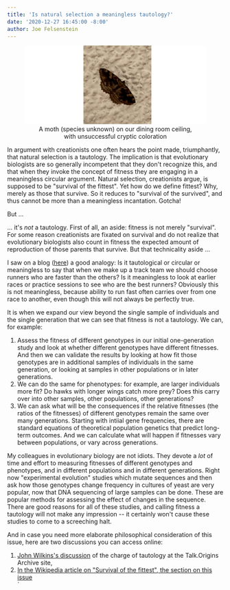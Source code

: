 ```yaml
---
title: 'Is natural selection a meaningless tautology?'
date: '2020-12-27 16:45:00 -8:00'
author: Joe Felsenstein
---
```


<figure>
<img src="/uploads/2020/mothceiling.png" alt="Image of Moth on ceiling"/>
<figcaption><div align=center>A moth (species unknown) on our dining room ceiling,<br> with 
unsuccessful cryptic coloration</div></figcaption>
</figure>
<p>
In argument with creationists one often hears the point made, triumphantly,
that natural selection is a tautology.  The implication is that evolutionary
biologists are so generally incompetent that they don't recognize this, and that
when they invoke the concept of fitness they are engaging in a meaningless
circular argument.  Natural selection, creationists argue, is supposed to be "survival
of the fittest".  Yet how do we define fittest?  Why, merely as those that
survive.  So it reduces to "survival of the survived", and thus cannot be
more than a meaningless incantation.  Gotcha!
<p>
But ...
<p>
<!--more-->
<p>
... it's <em>not</em> a tautology.  First of all, an aside: fitness is not merely "survival".  For some reason creationists are fixated on survival and do not realize that
evolutionary biologists also count in fitness the expected amount of reproduction of
those parents that survive.  But that technicality aside ...
<p>
I saw on a blog (<a href="http://theskepticalzone.com/wp/is-darwinian-evolution-teleonomic/comment-page-4/#comment-104569">here</a>) a good analogy:
Is it tautological or circular or meaningless
to say that when we make up a track team we should choose runners who are
faster than the others?  Is it meaningless to look at earlier races or practice
sessions to see who are the best runners?  Obviously this is not meaningless, because ability to run fast often carries over from one race to another, even though
this will not always be perfectly true.
<P>
It is when we expand our view beyond the single sample of individuals and the single generation that we can see that fitness is not a tautology.  We can, for
example:
<p>
<ol>
<li> Assess the fitness of different genotypes in our initial one-generation study
and look at whether different genotypes have different fitnesses.  And then we
can validate the results by looking at how fit those genotypes are in additional
samples of individuals in the same generation, or looking at samples in other populations or in later generations.</li>
<li> We can do the same for phenotypes: for example, are larger individuals more
fit?  Do hawks with longer wings catch more prey?  Does this carry over into
other samples, other populations, other generations?</li>
<li> We can ask what will be the consequences if the relative fitnesses (the ratios of the fitnesses) of different genotypes remain the same over many generations. Starting with intiial gene frequencies, there are standard equations of
theoretical population genetics that predict long-term outcomes. And we can
calculate what will happen if fitnesses vary between populations, or vary across generations.</li>
</ol>
<p>
My colleagues in evolutionary biology are not idiots.  They devote a <em>lot</em> of time and effort to measuring fitnesses of different genotypes and phenotypes, and in different populations and in different generations.  Right now "experimental evolution" studies which mutate sequences and then ask how those genotypes
change frequency in cultures of yeast are very popular, now that DNA sequencing
of large samples can be done. These are popular methods for assessing the
effect of changes in the sequence.  There are good reasons for all of these studies,
and calling fitness a tautology will not make any impression -- it certainly
won't cause these studies to come to a screeching halt.
<p>
And in case you need more elaborate philosophical consideration of this issue,
here are two discussions you can access online:
<ol>
<li><a href="http://www.talkorigins.org/faqs/evolphil/tautology.html">John Wilkins's discussion</a> of the charge of tautology at the Talk.Origins Archive site,</li>
<li><a href="https://en.wikipedia.org/wiki/Survival_of_the_fittest#Tautology">In the Wikipedia article on "Survival of the fittest", the section on this issue</a></li>`
</ol>
